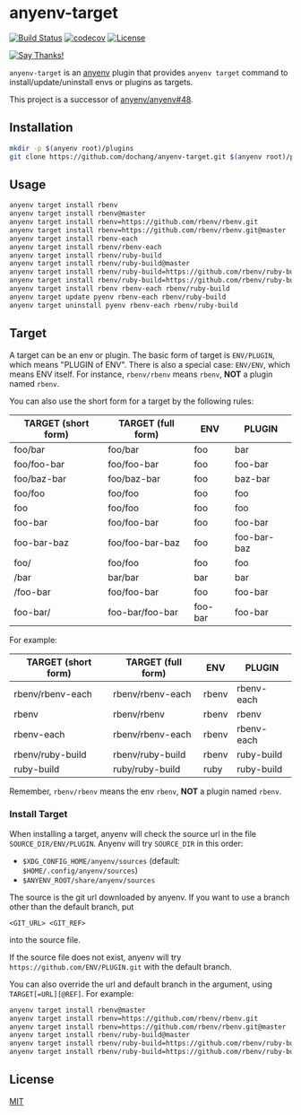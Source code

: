 # anyenv-target

[![Build Status](https://cloud.drone.io/api/badges/dochang/anyenv-target/status.svg)](https://cloud.drone.io/dochang/anyenv-target)
[![codecov](https://codecov.io/gh/dochang/anyenv-target/branch/master/graph/badge.svg)](https://codecov.io/gh/dochang/anyenv-target)
[![License](https://img.shields.io/badge/license-MIT-green)](https://dochang.mit-license.org/)
<!-- markdown-link-check-disable -->
[![Say Thanks!](https://img.shields.io/badge/say-thanks-green)](https://saythanks.io/to/dochang)
<!--
See the following issues for details.

<https://github.com/BlitzKraft/saythanks.io/issues/60>
<https://github.com/BlitzKraft/saythanks.io/issues/103>
-->
<!-- markdown-link-check-enable -->

`anyenv-target` is an [anyenv] plugin that provides `anyenv target` command to
install/update/uninstall envs or plugins as targets.

This project is a successor of [anyenv/anyenv#48].

[anyenv]: https://github.com/anyenv/anyenv
[anyenv/anyenv#48]: https://github.com/anyenv/anyenv/pull/48

## Installation

```sh
mkdir -p $(anyenv root)/plugins
git clone https://github.com/dochang/anyenv-target.git $(anyenv root)/plugins/anyenv-target
```

## Usage

```sh
anyenv target install rbenv
anyenv target install rbenv@master
anyenv target install rbenv=https://github.com/rbenv/rbenv.git
anyenv target install rbenv=https://github.com/rbenv/rbenv.git@master
anyenv target install rbenv-each
anyenv target install rbenv/rbenv-each
anyenv target install rbenv/ruby-build
anyenv target install rbenv/ruby-build@master
anyenv target install rbenv/ruby-build=https://github.com/rbenv/ruby-build.git
anyenv target install rbenv/ruby-build=https://github.com/rbenv/ruby-build.git@master
anyenv target install rbenv rbenv-each rbenv/ruby-build
anyenv target update pyenv rbenv-each rbenv/ruby-build
anyenv target uninstall pyenv rbenv-each rbenv/ruby-build
```

## Target

A target can be an env or plugin. The basic form of target is `ENV/PLUGIN`,
which means "PLUGIN of ENV". There is also a special case: `ENV/ENV`, which
means ENV itself. For instance, `rbenv/rbenv` means `rbenv`, **NOT** a plugin
named `rbenv`.

You can also use the short form for a target by the following rules:

TARGET (short form) | TARGET (full form) | ENV     | PLUGIN
--------------------|--------------------|---------|------------
foo/bar             | foo/bar            | foo     | bar
foo/foo-bar         | foo/foo-bar        | foo     | foo-bar
foo/baz-bar         | foo/baz-bar        | foo     | baz-bar
foo/foo             | foo/foo            | foo     | foo
foo                 | foo/foo            | foo     | foo
foo-bar             | foo/foo-bar        | foo     | foo-bar
foo-bar-baz         | foo/foo-bar-baz    | foo     | foo-bar-baz
foo/                | foo/foo            | foo     | foo
/bar                | bar/bar            | bar     | bar
/foo-bar            | foo/foo-bar        | foo     | foo-bar
foo-bar/            | foo-bar/foo-bar    | foo-bar | foo-bar

For example:

TARGET (short form) | TARGET (full form) | ENV   | PLUGIN
--------------------|--------------------|-------|-----------
rbenv/rbenv-each    | rbenv/rbenv-each   | rbenv | rbenv-each
rbenv               | rbenv/rbenv        | rbenv | rbenv
rbenv-each          | rbenv/rbenv-each   | rbenv | rbenv-each
rbenv/ruby-build    | rbenv/ruby-build   | rbenv | ruby-build
ruby-build          | ruby/ruby-build    | ruby  | ruby-build

Remember, `rbenv/rbenv` means the env `rbenv`, **NOT** a plugin named `rbenv`.

### Install Target

When installing a target, anyenv will check the source url in the file
`SOURCE_DIR/ENV/PLUGIN`. Anyenv will try `SOURCE_DIR` in this order:

- `$XDG_CONFIG_HOME/anyenv/sources` (default: `$HOME/.config/anyenv/sources`)
- `$ANYENV_ROOT/share/anyenv/sources`

The source is the git url downloaded by anyenv. If you want to use a branch
other than the default branch, put

```text
<GIT_URL> <GIT_REF>
```

into the source file.

If the source file does not exist, anyenv will try
`https://github.com/ENV/PLUGIN.git` with the default branch.

You can also override the url and default branch in the argument, using
`TARGET[=URL][@REF]`. For example:

```sh
anyenv target install rbenv@master
anyenv target install rbenv=https://github.com/rbenv/rbenv.git
anyenv target install rbenv=https://github.com/rbenv/rbenv.git@master
anyenv target install rbenv/ruby-build@master
anyenv target install rbenv/ruby-build=https://github.com/rbenv/ruby-build.git
anyenv target install rbenv/ruby-build=https://github.com/rbenv/ruby-build.git@master
```

## License

[MIT](https://dochang.mit-license.org/)

